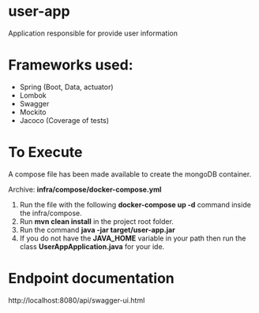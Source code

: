 # user-app

Application responsible for provide user information

# Frameworks used:
- Spring (Boot, Data, actuator)
- Lombok
- Swagger
- Mockito
- Jacoco (Coverage of tests)

# To Execute
A compose file has been made available to create the mongoDB container.

Archive: **infra/compose/docker-compose.yml**

1. Run the file with the following **docker-compose up -d** command inside the infra/compose.
2. Run **mvn clean install** in the project root folder.
3. Run the command **java -jar target/user-app.jar**
4. If you do not have the **JAVA_HOME** variable in your path then run the class **UserAppApplication.java** for your ide.

# Endpoint documentation
http://localhost:8080/api/swagger-ui.html
